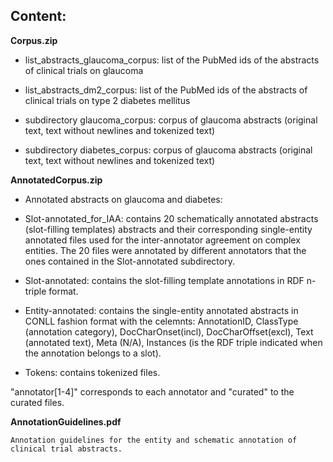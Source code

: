 ## Content:

**Corpus.zip**

- list_abstracts_glaucoma_corpus: list of the PubMed ids of the abstracts of clinical trials on glaucoma

- list_abstracts_dm2_corpus: list of the PubMed ids of the abstracts of clinical trials on type 2 diabetes mellitus

- subdirectory glaucoma_corpus: corpus of glaucoma abstracts (original text, text without newlines and tokenized text)

- subdirectory diabetes_corpus: corpus of glaucoma abstracts (original text, text without newlines and tokenized text)


**AnnotatedCorpus.zip**

- Annotated abstracts on glaucoma and diabetes:

- Slot-annotated_for_IAA: contains 20 schematically annotated abstracts (slot-filling templates) abstracts and their corresponding single-entity annotated files used for the inter-annotator agreement on complex entities. The 20 files were annotated by different annotators that the ones contained in the Slot-annotated subdirectory.

- Slot-annotated: contains the slot-filling template annotations in RDF n-triple format.

- Entity-annotated: contains the single-entity annotated abstracts in CONLL fashion format with the celemnts: AnnotationID, ClassType (annotation category), DocCharOnset(incl), DocCharOffset(excl), Text (annotated text), Meta (N/A), Instances (is the RDF triple indicated when the annotation belongs to a slot).

- Tokens: contains tokenized files.

"annotator[1-4]" corresponds to each annotator and "curated" to the curated files.




**AnnotationGuidelines.pdf**

`Annotation guidelines for the entity and schematic annotation of clinical trial abstracts.`

